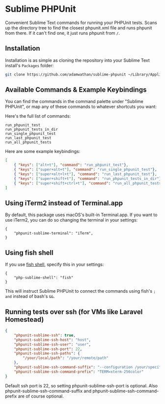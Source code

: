 # Sublime PHPUnit

Convenient Sublime Text commands for running your PHPUnit tests. Scans up the directory tree to find the closest phpunit.xml file and runs phpunit from there. If it can't find one, it just runs phpunit from `/`.

## Installation


Installation is as simple as cloning the repository into your Sublime Text install's `Packages` folder:

```bash
git clone https://github.com/adamwathan/sublime-phpunit ~/Library/Application\ Support/Sublime\ Text\ 3/Packages/sublime-phpunit
```

## Available Commands & Example Keybindings

You can find the commands in the command palette under "Sublime PHPUnit", or map any of these commands to whatever shortcuts you want:

Here's the full list of commands:

```
run_phpunit_test
run_phpunit_tests_in_dir
run_single_phpunit_test
run_last_phpunit_test
run_all_phpunit_tests
````

Here are some example keybindings:

```json
[
    { "keys": ["alt+t"], "command": "run_phpunit_test"},
    { "keys": ["super+alt+t"], "command": "run_single_phpunit_test"},
    { "keys": ["super+alt+l+t"], "command": "run_last_phpunit_test"},
    { "keys": ["super+shift+t"], "command": "run_phpunit_tests_in_dir"},
    { "keys": ["super+shift+ctrl+t"], "command": "run_all_phpunit_tests"},
]

```

## Using iTerm2 instead of Terminal.app

By default, this package uses macOS's built-in Terminal.app. If you want to use iTerm2, you can do so changing the terminal in your settings:

```
{
    "phpunit-sublime-terminal": "iTerm",
}
```

## Using fish shell

If you use [fish shell](https://fishshell.com/), specify this in your settings: 

```
{
    "php-sublime-shell": "fish"
}
``` 

This will instruct Sublime PHPUnit to connect the commands using fish's `; and` instead of bash's `&&`.

## Running tests over ssh (for VMs like Laravel Homestead)

```json
{
	"phpunit-sublime-ssh": true,
	"phpunit-sublime-ssh-host": "host",
	"phpunit-sublime-ssh-user": "user",
	"phpunit-sublime-ssh-port": 22,
	"phpunit-sublime-ssh-paths": {
		"/your/local/path": "/your/remote/path"
	},
	"phpunit-sublime-ssh-command-suffix": "--configuration /your/specific/path/to/phpunit.xml",
	"phpunit-sublime-ssh-command-prefix": "TERM=xterm-256color"
}
```
Default ssh port is 22, so setting phpunit-sublime-ssh-port is optional. Also phpunit-sublime-ssh-command-suffix and phpunit-sublime-ssh-command-prefix are of course optional.
